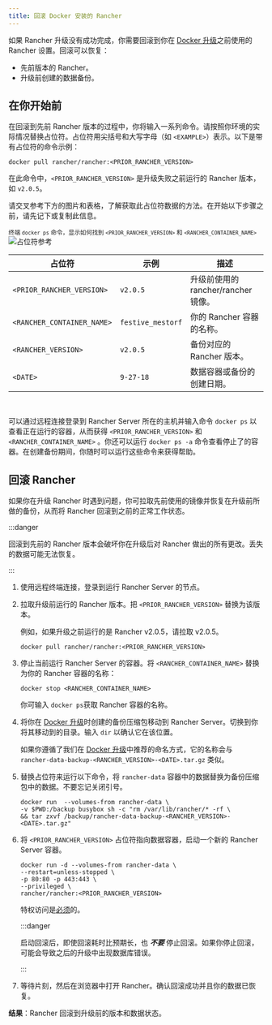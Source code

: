 ```yaml
---
title: 回滚 Docker 安装的 Rancher
---
```


<head>
  <link rel="canonical" href="https://ranchermanager.docs.rancher.com/zh/getting-started/installation-and-upgrade/other-installation-methods/rancher-on-a-single-node-with-docker/roll-back-docker-installed-rancher"/>
</head>

<DockerSupportWarning />

如果 Rancher 升级没有成功完成，你需要回滚到你在 [Docker 升级](upgrade-docker-installed-rancher.md)之前使用的 Rancher 设置。回滚可以恢复：

- 先前版本的 Rancher。
- 升级前创建的数据备份。

## 在你开始前

在回滚到先前 Rancher 版本的过程中，你将输入一系列命令。请按照你环境的实际情况替换占位符。占位符用尖括号和大写字母（如 `<EXAMPLE>`）表示。以下是带有占位符的命令示例：

```
docker pull rancher/rancher:<PRIOR_RANCHER_VERSION>
```

在此命令中，`<PRIOR_RANCHER_VERSION>` 是升级失败之前运行的 Rancher 版本，如 `v2.0.5`。

请交叉参考下方的图片和表格，了解获取此占位符数据的方法。在开始以下步骤之前，请先记下或复制此信息。

<sup>终端 <code>docker ps</code> 命令，显示如何找到 <code>&lt;PRIOR_RANCHER_VERSION&gt;</code> 和 <code>&lt;RANCHER_CONTAINER_NAME&gt;</code></sup>![占位符参考](/img/placeholder-ref-2.png)

| 占位符                     | 示例              | 描述                                |
| -------------------------- | ----------------- | ----------------------------------- |
| `<PRIOR_RANCHER_VERSION>`  | `v2.0.5`          | 升级前使用的 rancher/rancher 镜像。 |
| `<RANCHER_CONTAINER_NAME>` | `festive_mestorf` | 你的 Rancher 容器的名称。           |
| `<RANCHER_VERSION>`        | `v2.0.5`          | 备份对应的 Rancher 版本。           |
| `<DATE>`                   | `9-27-18`         | 数据容器或备份的创建日期。          |

<br/>

可以通过远程连接登录到 Rancher Server 所在的主机并输入命令 `docker ps` 以查看正在运行的容器，从而获得 `<PRIOR_RANCHER_VERSION>` 和 `<RANCHER_CONTAINER_NAME>` 。你还可以运行 `docker ps -a` 命令查看停止了的容器。在创建备份期间，你随时可以运行这些命令来获得帮助。

## 回滚 Rancher

如果你在升级 Rancher 时遇到问题，你可拉取先前使用的镜像并恢复在升级前所做的备份，从而将 Rancher 回滚到之前的正常工作状态。

:::danger

回滚到先前的 Rancher 版本会破坏你在升级后对 Rancher 做出的所有更改。丢失的数据可能无法恢复。

:::

1. 使用远程终端连接，登录到运行 Rancher Server 的节点。

1. 拉取升级前运行的 Rancher 版本。把 `<PRIOR_RANCHER_VERSION>` 替换为该版本。

   例如，如果升级之前运行的是 Rancher v2.0.5，请拉取 v2.0.5。

   ```
   docker pull rancher/rancher:<PRIOR_RANCHER_VERSION>
   ```

1. 停止当前运行 Rancher Server 的容器。将 `<RANCHER_CONTAINER_NAME>` 替换为你的 Rancher 容器的名称：

   ```
   docker stop <RANCHER_CONTAINER_NAME>
   ```

   你可输入 `docker ps`获取 Rancher 容器的名称。

1. 将你在 [Docker 升级](upgrade-docker-installed-rancher.md)时创建的备份压缩包移动到 Rancher Server。切换到你将其移动到的目录。输入 `dir` 以确认它在该位置。

   如果你遵循了我们在 [Docker 升级](upgrade-docker-installed-rancher.md)中推荐的命名方式，它的名称会与 `rancher-data-backup-<RANCHER_VERSION>-<DATE>.tar.gz` 类似。

1. 替换占位符来运行以下命令，将 `rancher-data` 容器中的数据替换为备份压缩包中的数据。不要忘记关闭引号。

   ```
   docker run  --volumes-from rancher-data \
   -v $PWD:/backup busybox sh -c "rm /var/lib/rancher/* -rf \
   && tar zxvf /backup/rancher-data-backup-<RANCHER_VERSION>-<DATE>.tar.gz"
   ```

1. 将 `<PRIOR_RANCHER_VERSION>` 占位符指向数据容器，启动一个新的 Rancher Server 容器。

   ```
   docker run -d --volumes-from rancher-data \
   --restart=unless-stopped \
   -p 80:80 -p 443:443 \
   --privileged \
   rancher/rancher:<PRIOR_RANCHER_VERSION>
   ```

   特权访问是[必须](rancher-on-a-single-node-with-docker.md#rancher-特权访问)的。

   :::danger

   启动回滚后，即使回滚耗时比预期长，也 **_不要_** 停止回滚。如果你停止回滚，可能会导致之后的升级中出现数据库错误。

   :::

1. 等待片刻，然后在浏览器中打开 Rancher。确认回滚成功并且你的数据已恢复。

**结果**：Rancher 回滚到升级前的版本和数据状态。
